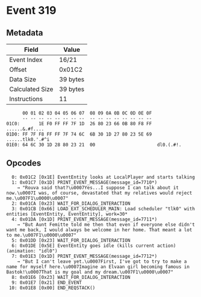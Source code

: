 # Event 319

## Metadata

| Field           | Value    |
|-----------------|----------|
| Event Index     | 16/21    |
| Offset          | 0x01C2   |
| Data Size       | 39 bytes |
| Calculated Size | 39 bytes |
| Instructions    | 11       |

```
      00 01 02 03 04 05 06 07  08 09 0A 0B 0C 0D 0E 0F
      -- -- -- -- -- -- -- --  -- -- -- -- -- -- -- --
01C0:       1E F0 FF FF 7F 1D  26 80 23 66 0B 80 F8 FF    ......&.#f....
01D0: FF 7F F8 FF FF 7F 74 6C  6B 30 1D 27 80 23 5E 69  ......tlk0.'.#^i
01E0: 64 6C 30 1D 28 80 23 21  00                       dl0.(.#!.       
```

## Opcodes

```
  0: 0x01C2 [0x1E] EventEntity looks at LocalPlayer and starts talking
  1: 0x01C7 [0x1D] PRINT_EVENT_MESSAGE(message_id=7710*)
    → "Rouva said that?\u0007Yes...I suppose I can talk about it now.\u0007I was, of course, devastated that my relatives would reject me.\u007F1\u0000\u0007"
  2: 0x01CA [0x23] WAIT_FOR_DIALOG_INTERACTION
  3: 0x01CB [0x66] LOAD_EXT_SCHEDULER_MAIN: Load scheduler "tlk0" with entities [EventEntity, EventEntity], work=30*
  4: 0x01DA [0x1D] PRINT_EVENT_MESSAGE(message_id=7711*)
    → "But Aunt Femitte told me then that even if everyone else didn't want me back, I would always be welcome in her home. That meant a lot to me.\u007F1\u0000\u0007"
  5: 0x01DD [0x23] WAIT_FOR_DIALOG_INTERACTION
  6: 0x01DE [0x5E] EventEntity goes idle (kills current action) (animation: "idl0")
  7: 0x01E3 [0x1D] PRINT_EVENT_MESSAGE(message_id=7712*)
    → "But I can't leave yet.\u0007First, I've got to try to make a name for myself here.\u0007Imagine an Elvaan girl becoming famous in Bastok!\u0007That is my goal and my dream.\u007F1\u0000\u0007"
  8: 0x01E6 [0x23] WAIT_FOR_DIALOG_INTERACTION
  9: 0x01E7 [0x21] END_EVENT
 10: 0x01E8 [0x00] END_REQSTACK()
```
